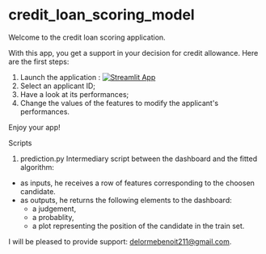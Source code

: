# credit_loan_scoring_model

Welcome to the credit loan scoring application.

With this app, you get a support in your decision for credit allowance.
Here are the first steps:

1. Launch the application : [![Streamlit App](https://static.streamlit.io/badges/streamlit_badge_black_white.svg)](https://share.streamlit.io/benoit-78/credit_loan_scoring_model/main/app.py)
3. Select an applicant ID;
4. Have a look at its performances;
5. Change the values of the features to modify the applicant's performances.

Enjoy your app!


Scripts
1) prediction.py
 Intermediary script between the dashboard and the fitted algorithm:
 - as inputs, he receives a row of features corresponding to the choosen
   candidate.
 - as outputs, he returns the following elements to the dashboard:
     * a judgement,
     * a probablity,
     * a plot representing the position of the candidate in the train set.


I will be pleased to provide support: delormebenoit211@gmail.com.
